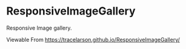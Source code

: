 # ResponsiveImageGallery
Responsive Image gallery.

Viewable From https://tracelarson.github.io/ResponsiveImageGallery/
